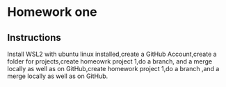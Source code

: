 # Homework one
## Instructions
Install WSL2 with ubuntu linux installed,create a GitHub Account,create a folder for projects,create homeowrk project 1,do a branch, and a merge locally as well as on GitHub,create homework project 1,do a branch ,and a merge locally as well as on GitHub.

